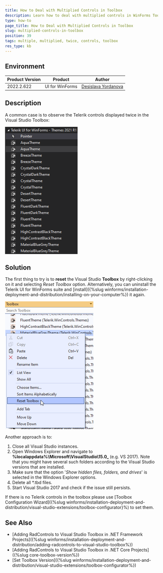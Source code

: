 ```yaml
---
title: How to Deal with Multiplied Controls in Toolbox  
description: Learn how to deal with multiplied controls in WinForms Toolbox.
type: how-to 
page_title: How to Deal with Multiplied Controls in Toolbox  
slug: multiplied-controls-in-toolbox
position: 39
tags: multiple, multiplied, twice, controls, toolbox
res_type: kb
---
```


## Environment
 
|Product Version|Product|Author|
|----|----|----|
|2022.2.622|UI for WinForms|[Desislava Yordanova](https://www.telerik.com/blogs/author/desislava-yordanova)|


## Description

A common case is to observe the Telerik controls displayed twice in the Visual Studio Toolbox:

![multiplied-controls-in-toolbox 001](images/multiplied-controls-in-toolbox001.png)
 
 
## Solution

The first thing to try is to **reset** the Visual Studio **Toolbox** by right-clicking on it and selecting *Reset Toolbox* option. Alternatively, you can uninstall the Telerik UI for WinForms suite and [install]({%slug winforms/installation-deployment-and-distribution/installing-on-your-computer%}) it again.

![multiplied-controls-in-toolbox 002](images/multiplied-controls-in-toolbox002.png)

Another approach is to:

1. Close all Visual Studio instances.
2. Open Windows Explorer and navigate to **%localappdata%\Microsoft\VisualStudio\15.0_<instanceID>** (e.g. VS 2017). Note that you might have several such folders according to the Visual Studio versions that are installed.
3. Make sure that the option '*Show hidden files, folders, and drives*' is selected in the Windows Explorer options.
4. Delete all *.tbd files.
5. Start Visual Studio 2017 and check if the issue still persists.

If there is no Telerik controls in the toolbox please use [Toolbox Configuration Wizard]({%slug winforms/installation-deployment-and-distribution/visual-studio-extensions/toolbox-configurator}%) to set them.

## See Also

* [Adding RadControls to Visual Studio Toolbox in .NET Framework Projects]({%slug winforms/installation-deployment-and-distribution/adding-radcontrols-to-visual-studio-toolbox%})
* [Adding RadControls to Visual Studio Toolbox in .NET Core Projects]({%slug core-toolbox-version%}) 
* [Set Toolbox Version]({%slug winforms/installation-deployment-and-distribution/visual-studio-extensions/toolbox-configurator%})
